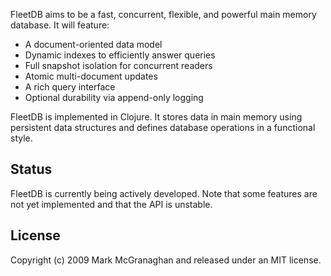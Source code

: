 FleetDB aims to be a fast, concurrent, flexible, and powerful main memory database. It will feature:

* A document-oriented data model
* Dynamic indexes to efficiently answer queries
* Full snapshot isolation for concurrent readers
* Atomic multi-document updates
* A rich query interface
* Optional durability via append-only logging

FleetDB is implemented in Clojure. It stores data in main memory using persistent data structures and defines database operations in a functional style.

Status
------

FleetDB is currently being actively developed. Note that some features are not yet implemented and that the API is unstable. 

License
-------

Copyright (c) 2009 Mark McGranaghan and released under an MIT license.

